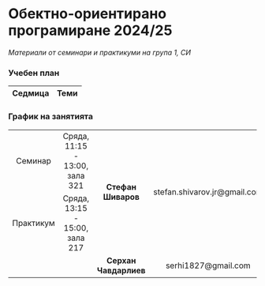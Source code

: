 # Обектно-ориентирано програмиране 2024/25

_Материали от семинари и практикуми на група 1, СИ_

### Учебен план

| Седмица | Теми |
| ------- | ---- |

### График на занятията

<table width="100%" style="text-align: center; border-collapse: collapse;">
  <tbody>
    <tr>
      <td>Семинар</td>
      <td>Сряда, 11:15 - 13:00, зала 321</td>
      <td rowspan="3" style="font-weight: bold">Стефан Шиваров</td>
      <td rowspan="3">stefan.shivarov.jr@gmail.com</td>
    </tr>
    <tr>
      <td rowspan="2" style="border-bottom: none;">Практикум</td>
      <td rowspan="2" style="border-bottom: none;">Сряда, 13:15 - 15:00, зала 217</td>
    </tr>
    <tr></tr>
    <tr>
      <td></td>
      <td></td>
      <td style="font-weight: bold">Серхан Чавдарлиев</td>
      <td>serhi1827@gmail.com</td>
    </tr>
  </tbody>
</table>
